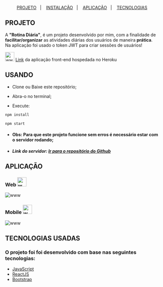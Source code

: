 
<p align="center">
  <a href="#projeto">PROJETO</a>&nbsp;&nbsp;&nbsp;|&nbsp;&nbsp;&nbsp;
  <a href="#usando">INSTALAÇÃO</a>&nbsp;&nbsp;&nbsp;|&nbsp;&nbsp;&nbsp;
  <a href="#aplicação">APLICAÇÃO</a>&nbsp;&nbsp;&nbsp;|&nbsp;&nbsp;&nbsp;
  <a href="#tecnologias-usadas">TECNOLOGIAS</a>
</p>

## PROJETO
A **"Rotina Diária"**, é um projeto desenvolvido por mim, com a finalidade de **facilitar/organizar** as atividades diárias dos usuários de maneira **prática**. Na aplicação foi usado o token JWT para criar sessões de usuários! 

<img src="https://user-images.githubusercontent.com/56003521/84601574-94335000-ae57-11ea-978c-b2b7a596de7a.png" alt="www" width="30px" heigth="30px" /> <a href="https://agendavirtual.herokuapp.com/"> Link</a> da aplicação front-end hospedada no Heroku

## USANDO
- Clone ou Baixe este repositório;

- Abra-o no terminal;

- Execute:
```bash
npm install

npm start
```
- #### Obs: Para que este projeto funcione sem erros é necessário estar com o servidor rodando;

- ##### Link do servidor: [Ir para o repositório do Github](https://github.com/matheushg/rotinaDiaria-backend)

## APLICAÇÃO

### Web <img src="https://user-images.githubusercontent.com/56003521/84602632-4a4e6800-ae5f-11ea-9f3b-6eb9f725a20f.png" alt="www" width="30px" heigth="30px" /> 
<img src="https://user-images.githubusercontent.com/56003521/84602367-3efa3d00-ae5d-11ea-85cc-bacfa4b8f56e.gif" alt="www"/>

### Mobile <img src="https://user-images.githubusercontent.com/56003521/84602689-a1543d00-ae5f-11ea-8d70-ab84130973ea.png" alt="www" width="30px" heigth="30px" /> 
<img src="https://user-images.githubusercontent.com/56003521/84602546-8c2ade80-ae5e-11ea-88ab-72ea5243dcea.gif" alt="www"/>

## TECNOLOGIAS USADAS

### O projeto foi foi desenvolvido com base nas seguintes tecnologias:
- [JavaScript](https://www.javascript.com/)
- [ReactJS](https://pt-br.reactjs.org/docs/getting-started.html)
- [Bootstrap](https://getbootstrap.com/)
